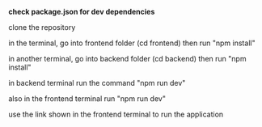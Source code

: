 **check package.json for dev dependencies**
<!-- 

<!-- 1  -->
<!-- to start the project  --> 

clone the repository
<!-- -->
in the terminal, go into frontend folder (cd frontend) then run "npm install"
<!-- -->
in another terminal, go into backend folder (cd backend) then run "npm install"
<!-- -->
in backend terminal run the command "npm run dev"
<!-- -->
also in the frontend terminal run "npm run dev"
<!-- -->
use the link shown in the frontend terminal to run the application
